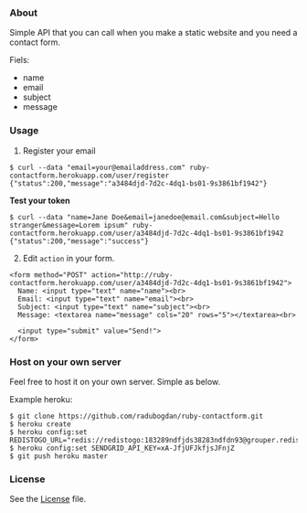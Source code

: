 ### About

Simple API that you can call when you make a static website and you need a contact form.

Fiels:

- name
- email
- subject
- message

### Usage

1) Register your email

```
$ curl --data "email=your@emailaddress.com" ruby-contactform.herokuapp.com/user/register
{"status":200,"message":"a3484djd-7d2c-4dq1-bs01-9s3861bf1942"}
```

**Test your token**

```
$ curl --data "name=Jane Doe&email=janedoe@email.com&subject=Hello stranger&message=Lorem ipsum" ruby-contactform.herokuapp.com/user/a3484djd-7d2c-4dq1-bs01-9s3861bf1942
{"status":200,"message":"success"}
```

2) Edit `action` in your form.

```
<form method="POST" action="http://ruby-contactform.herokuapp.com/user/a3484djd-7d2c-4dq1-bs01-9s3861bf1942">
  Name: <input type="text" name="name"><br>
  Email: <input type="text" name="email"><br>
  Subject: <input type="text" name="subject"><br>
  Message: <textarea name="message" cols="20" rows="5"></textarea><br>

  <input type="submit" value="Send!">
</form>
```

### Host on your own server

Feel free to host it on your own server. Simple as below.

Example heroku:

```
$ git clone https://github.com/radubogdan/ruby-contactform.git
$ heroku create
$ heroku config:set REDISTOGO_URL="redis://redistogo:183289ndfjds38283ndfdn93@grouper.redistogo.com:10499/"
$ heroku config:set SENDGRID_API_KEY=xA-JfjUFJkfjsJFnjZ
$ git push heroku master
```

### License
See the [License](https://raw.githubusercontent.com/radubogdan/ruby-contactform/master/LICENSE?token=2222046__eyJzY29wZSI6IlJhd0Jsb2I6cmFkdWJvZ2Rhbi9ydWJ5LWNvbnRhY3Rmb3JtL21hc3Rlci9MSUNFTlNFIiwiZXhwaXJlcyI6MTQxMDUyMjY3Nn0%3D--5bd8b1e92169c40d433b0f5e08fb434f4379dc5f) file.

